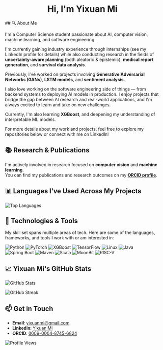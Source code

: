 <h1 align="center">Hi, I'm Yixuan Mi</h1>
## 🔍 About Me

I'm a Computer Science student passionate about AI, computer vision, machine learning, and software engineering.

I'm currently gaining industry experience through internships (see my LinkedIn profile for details) while also conducting research in the fields of **uncertainty-aware planning** (both aleatoric & epistemic), **medical report generation**, and **survival data analysis**.

Previously, I've worked on projects involving **Generative Adversarial Networks (GANs)**, **LSTM models**, and **sentiment analysis**.

I also love working on the software engineering side of things — from backend systems to deploying AI models in production. I enjoy projects that bridge the gap between AI research and real-world applications, and I'm always excited to learn and take on new challenges.

Currently, I'm also learning **XGBoost**, and deepening my understanding of interpretable ML models.

For more details about my work and projects, feel free to explore my repositories below or connect with me on LinkedIn!

## 📚 Research & Publications

I'm actively involved in research focused on **computer vision** and **machine learning**.  
You can find my publications and research outcomes on my **[ORCID profile](https://orcid.org/0009-0004-8745-6824)**.

## 📊 Languages I've Used Across My Projects

<p align="left">
  <img src="https://github-readme-stats.vercel.app/api/top-langs/?username=EthanYixuanMi&layout=compact&theme=tokyonight&langs_count=8" alt="Top Languages" />
</p>

## 🧠 Technologies & Tools

My skill set spans multiple areas of tech. Here are some of the languages, frameworks, and tools I work with or am interested in:

<p align="left">
  <img src="https://img.shields.io/badge/Python-3776AB?style=for-the-badge&logo=python&logoColor=white" alt="Python" />
  <img src="https://img.shields.io/badge/PyTorch-EE4C2C?style=for-the-badge&logo=pytorch&logoColor=white" alt="PyTorch" />
  <img src="https://img.shields.io/badge/XGBoost-00BFFF?style=for-the-badge&logo=xgboost&logoColor=white" alt="XGBoost" />
  <img src="https://img.shields.io/badge/TensorFlow-FF6F00?style=for-the-badge&logo=tensorflow&logoColor=white" alt="TensorFlow" />
  <img src="https://img.shields.io/badge/Linux-FCC624?style=for-the-badge&logo=linux&logoColor=black" alt="Linux" />
  <img src="https://img.shields.io/badge/Java-007396?style=for-the-badge&logo=java&logoColor=white" alt="Java" />
  <img src="https://img.shields.io/badge/SpringBoot-6DB33F?style=for-the-badge&logo=springboot&logoColor=white" alt="Spring Boot" />
  <img src="https://img.shields.io/badge/Maven-C71A36?style=for-the-badge&logo=apachemaven&logoColor=white" alt="Maven" />
  <img src="https://img.shields.io/badge/Scala-DC322F?style=for-the-badge&logo=scala&logoColor=white" alt="Scala" />
  <img src="https://img.shields.io/badge/MoonBit-lightgrey?style=for-the-badge" alt="MoonBit" />
  <img src="https://img.shields.io/badge/RISC--V-000000?style=for-the-badge&logo=riscv&logoColor=white" alt="RISC-V" />
</p>


## 📈 Yixuan Mi's GitHub Stats

<p align="left">
  <img src="https://github-readme-stats.vercel.app/api?username=EthanYixuanMi&show_icons=true&theme=tokyonight" alt="GitHub Stats" />
</p>

<p align="left">
  <img src="https://github-readme-streak-stats.herokuapp.com/?user=EthanYixuanMi&theme=tokyonight" alt="GitHub Streak" />
</p>

## 📫 Get in Touch

- **Email**: yixuanmi@gmail.com  
- **LinkedIn**: [Yixuan Mi](https://www.linkedin.com/in/yixuanmi)  
- **ORCID**: [0009-0004-8745-6824](https://orcid.org/0009-0004-8745-6824)

<p align="left">
  <img src="https://komarev.com/ghpvc/?username=EthanYixuanMi&style=for-the-badge" alt="Profile Views" />
</p>
